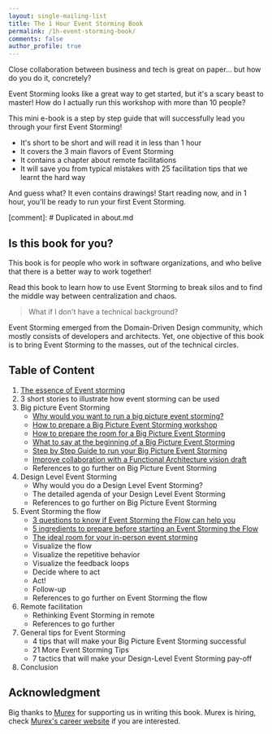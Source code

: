 ```yaml
---
layout: single-mailing-list
title: The 1 Hour Event Storming Book
permalink: /1h-event-storming-book/
comments: false
author_profile: true
---
```

Close collaboration between business and tech is great on paper... but how do you do it, concretely?

Event Storming looks like a great way to get started, but it's a scary beast to master! How do I actually run this workshop with more than 10 people?

This mini e-book is a step by step guide that will successfully lead you through your first Event Storming!

* It's short to be short and will read it in less than 1 hour
* It covers the 3 main flavors of Event Storming
* It contains a chapter about remote facilitations
* It will save you from typical mistakes with 25 facilitation tips that we learnt the hard way

And guess what? It even contains drawings! Start reading now, and in 1 hour, you'll be ready to run your first Event Storming.

[comment]: # Duplicated in about.md
## Is this book for you?

This book is for people who work in software organizations, and who belive that there is a better way to work together!

Read this book to learn how to use Event Storming to break silos and to find the middle way between centralization and chaos.

> What if I don't have a technical background?

Event Storming emerged from the Domain-Driven Design community, which mostly consists of developers and architects. Yet, one objective of this book is to bring Event Storming to the masses, out of the technical circles.

## Table of Content

1. [The essence of Event storming]({{site.url}}{{site.baseurl}}/foundations/essence-of-event-storming/)
2. 3 short stories to illustrate how event storming can be used
3. Big picture Event Storming
    - [Why would you want to run a big picture event storming?]({{site.url}}{{site.baseurl}}/big%20picture/why-would-you-want-to-run-a-big-picture-event-storming/)
    - [How to prepare a Big Picture Event Storming workshop]({{site.url}}{{site.baseurl}}/foundations/how-to-prepare-a-ddd-big-picture-event-storming-workshop/)
    - [How to prepare the room for a Big Picture Event Storming]({{site.url}}{{site.baseurl}}/foundations/how-to-prepare-the-room-for-a-ddd-big-picture-event-storming/)
    - [What to say at the beginning of a Big Picture Event Storming]({{site.url}}{{site.baseurl}}/big%20picture/what-to-say-at-the-beginning-of-a-big-picture-event-storming-workshop/)
    - [Step by Step Guide to run your Big Picture Event Storming]({{site.url}}{{site.baseurl}}/big%20picture/step-by-step-guide-to-run-your-big-picture-event-storming/)
    - [Improve collaboration with a Functional Architecture vision draft]({{site.url}}{{site.baseurl}}/big%20picture/improve-collaboration-with-a-functional-architecture-vision-draft/)
    - References to go further on Big Picture Event Storming
4. Design Level Event Storming
    - Why would you do a Design Level Event Storming?
    - The detailed agenda of your Design Level Event Storming
    - References to go further on Big Picture Event Storming
5. Event Storming the flow
    - [3 questions to know if Event Storming the Flow can help you]({{site.url}}{{site.baseurl}}/foundations/3-questions-to-know-if-event-storming-the-flow-could-help-you/)
    - [5 ingredients to prepare before starting an Event Storming the Flow]({{site.url}}{{site.baseurl}}/workflow%20improvement/5-ingredients-to-prepare-before-starting-an-event-storming-the-flow/)
    - [The ideal room for your in-person event storming]({{site.url}}{{site.baseurl}}/foundations/the-ideal-room-for-your-in-person-event-storming/)
    - Visualize the flow
    - Visualize the repetitive behavior
    - Visualize the feedback loops
    - Decide where to act
    - Act!
    - Follow-up
    - References to go further on Event Storming the flow
6. Remote facilitation
    - Rethinking Event Storming in remote
    - References to go further
7. General tips for Event Storming
    - 4 tips that will make your Big Picture Event Storming successful
    - 21 More Event Storming Tips
    - 7 tactics that will make your Design-Level Event Storming pay-off
8. Conclusion

## Acknowledgment
Big thanks to [Murex](https://www.murex.com) for supporting us in writing this book.
Murex is hiring, check [Murex's career website](https://careers.murex.com/) if you are interested.